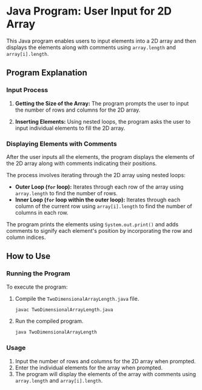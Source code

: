 # Java Program: User Input for 2D Array

This Java program enables users to input elements into a 2D array and then displays the elements along with comments using `array.length` and `array[i].length`.

## Program Explanation

### Input Process

1. **Getting the Size of the Array:** The program prompts the user to input the number of rows and columns for the 2D array.

2. **Inserting Elements:** Using nested loops, the program asks the user to input individual elements to fill the 2D array.

### Displaying Elements with Comments

After the user inputs all the elements, the program displays the elements of the 2D array along with comments indicating their positions.

The process involves iterating through the 2D array using nested loops:
- **Outer Loop (`for` loop):** Iterates through each row of the array using `array.length` to find the number of rows.
- **Inner Loop (`for` loop within the outer loop):** Iterates through each column of the current row using `array[i].length` to find the number of columns in each row.

The program prints the elements using `System.out.print()` and adds comments to signify each element's position by incorporating the row and column indices.

## How to Use

### Running the Program

To execute the program:

1. Compile the `TwoDimensionalArrayLength.java` file.
    ```bash
    javac TwoDimensionalArrayLength.java
    ```

2. Run the compiled program.
    ```bash
    java TwoDimensionalArrayLength
    ```

### Usage

1. Input the number of rows and columns for the 2D array when prompted.
2. Enter the individual elements for the array when prompted.
3. The program will display the elements of the array with comments using `array.length` and `array[i].length`.
